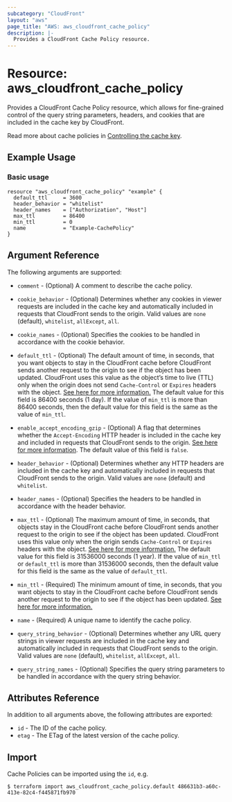```yaml
---
subcategory: "CloudFront"
layout: "aws"
page_title: "AWS: aws_cloudfront_cache_policy"
description: |-
  Provides a CloudFront Cache Policy resource.
---
```


# Resource: aws_cloudfront_cache_policy

Provides a CloudFront Cache Policy resource, which allows for fine-grained control of the query string parameters, headers, and cookies that are included in the cache key by CloudFront.

Read more about cache policies in [Controlling the cache key](https://docs.aws.amazon.com/AmazonCloudFront/latest/DeveloperGuide/controlling-the-cache-key.html).

## Example Usage

### Basic usage

```hcl
resource "aws_cloudfront_cache_policy" "example" {
  default_ttl     = 3600
  header_behavior = "whitelist"
  header_names    = ["Authorization", "Host"]
  max_ttl         = 86400
  min_ttl         = 0
  name            = "Example-CachePolicy"
}
```

## Argument Reference

The following arguments are supported:

* `comment` - (Optional) A comment to describe the cache policy.

* `cookie_behavior` - (Optional) Determines whether any cookies in viewer requests are included in the cache key and automatically included in requests that CloudFront sends to the origin. Valid values are `none` (default), `whitelist`, `allExcept`, `all`. 

* `cookie_names` - (Optional) Specifies the cookies to be handled in accordance with the cookie behavior.
 
* `default_ttl` - (Optional) The default amount of time, in seconds, that you want objects to stay in the CloudFront cache before CloudFront sends another request to the origin to see if the object has been updated. CloudFront uses this value as the object’s time to live (TTL) only when the origin does not send `Cache-Control` or `Expires` headers with the object. [See here for more information.](https://docs.aws.amazon.com/AmazonCloudFront/latest/DeveloperGuide/Expiration.html) The default value for this field is 86400 seconds (1 day). If the value of `min_ttl` is more than 86400 seconds, then the default value for this field is the same as the value of `min_ttl`. 

* `enable_accept_encoding_gzip` - (Optional) A flag that determines whether the `Accept-Encoding` HTTP header is included in the cache key and included in requests that CloudFront sends to the origin. [See here for more information](https://docs.aws.amazon.com/AmazonCloudFront/latest/DeveloperGuide/controlling-the-cache-key.html#cache-policy-compressed-objects). The default value of this field is `false`.

* `header_behavior` - (Optional) Determines whether any HTTP headers are included in the cache key and automatically included in requests that CloudFront sends to the origin. Valid values are `none` (default) and `whitelist`.

* `header_names` - (Optional) Specifies the headers to be handled in accordance with the header behavior.

* `max_ttl` - (Optional) The maximum amount of time, in seconds, that objects stay in the CloudFront cache before CloudFront sends another request to the origin to see if the object has been updated. CloudFront uses this value only when the origin sends `Cache-Control` or `Expires` headers with the object. [See here for more information.](https://docs.aws.amazon.com/AmazonCloudFront/latest/DeveloperGuide/Expiration.html) The default value for this field is 31536000 seconds (1 year). If the value of `min_ttl` or `default_ttl` is more than 31536000 seconds, then the default value for this field is the same as the value of `default_ttl`.

* `min_ttl` - (Required) The minimum amount of time, in seconds, that you want objects to stay in the CloudFront cache before CloudFront sends another request to the origin to see if the object has been updated. [See here for more information.](https://docs.aws.amazon.com/AmazonCloudFront/latest/DeveloperGuide/Expiration.html)

* `name` - (Required) A unique name to identify the cache policy.

* `query_string_behavior` - (Optional) Determines whether any URL query strings in viewer requests are included in the cache key and automatically included in requests that CloudFront sends to the origin. Valid values are `none` (default), `whitelist`, `allExcept`, `all`.

* `query_string_names` - (Optional) Specifies the query string parameters to be handled in accordance with the query string behavior.

## Attributes Reference

In addition to all arguments above, the following attributes are exported:

* `id` - The ID of the cache policy.
* `etag` - The ETag of the latest version of the cache policy.

## Import

Cache Policies can be imported using the `id`, e.g.

```
$ terraform import aws_cloudfront_cache_policy.default 486631b3-a60c-413e-82c4-f445871fb970
```
